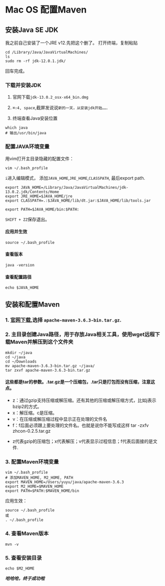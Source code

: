 # Mac OS 配置Maven


## 安装Java SE JDK

我之前自己安装了一个JRE v12.先把这个删了。
打开终端，复制粘贴
```
cd /Library/Java/JavaVirtualMachines/
ls
sudo rm -rf jdk-12.0.1.jdk/
```
回车完成。

### 下载并安装JDK

1. 官网下载`jdk-13.0.2_osx-x64_bin.dmg`

2. `⌘⇧4, space`,截屏发说说`新的一天，从安装jdk开始……`.

3. 终端查看Java安装位置
```
which java
# 输出/usr/bin/java
```

### 配置JAVA环境变量
用vim打开主目录隐藏的配置文件：
```
vim ~/.bash_profile
```
`i`进入编辑模式，
添加`JAVA_HOME`,`JRE_HOME`,`CLASSPATH`, 最后export path.
```
export JAVA_HOME=/Library/Java/JavaVirtualMachines/jdk-13.0.2.jdk/Contents/Home
export JRE_HOME=$JAVA_HOME/jre
export CLASSPATH=.:$JAVA_HOME/lib/dt.jar:$JAVA_HOME/lib/tools.jar

export PATH=$JAVA_HOME/bin:$PATH:
```
`SHIFT + ZZ`保存退出。
#### 应用并生效
```
source ~/.bash_profile
```
#### 查看版本
```
java -version
```
#### 查看配置路径
```
echo $JAVA_HOME
```


## 安装和配置Maven

### 1. [官网下载](http://maven.apache.org/download.cgi),选择  `apache-maven-3.6.3-bin.tar.gz`.

### 2. 主目录创建Java路径，用于存放Java相关工具，使用wget远程下载Maven并解压到这个文件夹
```
mkdir ~/java
cd ~/java
cd ~/Downloads
mv apache-maven-3.6.3-bin.tar.gz ~/java/
tar zxvf apache-maven-3.6.3-bin.tar.gz
```
#### 这些都是tar的参数。.tar.gz是一个压缩包，.tar只是打包而没有压缩，注意这点。
- z：通过gzip支持压缩或解压缩。还有其他的压缩或解压缩方式，比如j表示bzip2的方式。
- x：解压缩。c是压缩。 
- v：在压缩或解压缩过程中显示正在处理的文件名
- f：f后面必须跟上要处理的文件名。也就是说你不能写成这样 tar -zxfv zhcon-0.2.5.tar.gz 
+ z代表gzip的压缩包；x代表解压；v代表显示过程信息；f代表后面接的是文件.

### 3. 配置Maven环境变量
```
vim ~/.bash_profile
# 添加MAVEN_HOME, M2_HOME, PATH
export MAVEN_HOME=/Users/yuyu/java/apache-maven-3.6.3
export M2_HOME=$MAVEN_HOME
export PATH=$PATH:$MAVEN_HOME/bin
```
应用生效：
```
source ~/.bash_profile
或
. ~/.bash_profile
```
### 4. 查看Maven版本
```
mvn -v
```
### 5. 查看安装目录
```
echo $M2_HOME
```

***哈哈哈，终于成功啦***